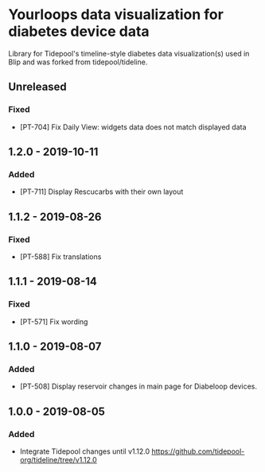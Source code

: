 # Yourloops data visualization for diabetes device data 
Library for Tidepool's timeline-style diabetes data visualization(s) used in Blip and was forked from tidepool/tideline.

## Unreleased
### Fixed
- [PT-704] Fix Daily View: widgets data does not match displayed data

## 1.2.0 - 2019-10-11
### Added
- [PT-711] Display Rescucarbs with their own layout

## 1.1.2 - 2019-08-26
### Fixed
- [PT-588] Fix translations

## 1.1.1 - 2019-08-14
### Fixed
- [PT-571] Fix wording

## 1.1.0 - 2019-08-07
### Added
- [PT-508] Display reservoir changes in main page for Diabeloop devices.

## 1.0.0 - 2019-08-05
### Added
- Integrate Tidepool changes until v1.12.0 https://github.com/tidepool-org/tideline/tree/v1.12.0
